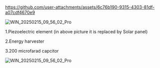 

https://github.com/user-attachments/assets/6c76b190-9315-4303-81df-a07cdf4670e9

![WIN_20250215_09_56_02_Pro](https://github.com/user-attachments/assets/af1f323f-c241-4ca4-a699-4ce6c73d9f3e)

1.Piezoelectric element (in above picture it is replaced by Solar panel)


2.Energy harvester



3.200 microfarad capcitor


![WIN_20250215_09_56_02_Pro](https://github.com/user-attachments/assets/06b72d67-915f-47ae-984e-72233bee71d7)

